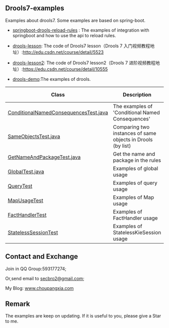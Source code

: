 ## Drools7-examples
Examples about drools7. Some examples are based on spring-boot.

- [springboot-drools-reload-rules](https://github.com/secbr/drools/tree/master/springboot-drools-reload-rules) : The examples of integration with springboot and how to use the api to reload rules. 

- [drools-lesson](https://github.com/secbr/drools/tree/master/drools-lesson): 
The code of Drools7 lesson（Drools 7 入门视频教程地址）:http://edu.csdn.net/course/detail/5523
- [drools-lesson2](https://github.com/secbr/drools/tree/master/drools-lesson): 
The code of Drools7 lesson2（Drools 7 进阶视频教程地址）:https://edu.csdn.net/course/detail/10555
- [drools-demo](https://github.com/secbr/drools/tree/master/drools-demo):The examples of drools.

|Class|Description|Create Date|
|--|--|--|
|[ConditionalNamedConsequencesTest.java](https://github.com/secbr/drools/blob/master/drools-demo/src/main/java/com/secbro/drools/test/ConditionalNamedConsequencesTest.java)|The examples of 'Conditional Named Consequences'|2017-08-04|
|[SameObjectsTest.java](https://github.com/secbr/drools/blob/master/drools-demo/src/main/java/com/secbro/drools/test/SameObjectsTest.java)|Comparing two instances of same objects in Drools (by list)|2017-08-07|
|[GetNameAndPackageTest.java](https://github.com/secbr/drools/blob/master/drools-demo/src/main/java/com/secbro/drools/test/GetNameAndPackageTest.java)|Get the name and package in the rules|2017-08-11|
|[GlobalTest.java](https://github.com/secbr/drools/blob/master/drools-demo/src/main/java/com/secbro/drools/test/GlobalTest.java)|Examples of global usage|2017-08-11|
|[QueryTest](https://github.com/secbr/drools/blob/master/drools-demo/src/main/java/com/secbro/drools/test/QueryTest.java)|Examples of query usage|2017-08-20|
|[MapUsageTest](https://github.com/secbr/drools/blob/master/drools-demo/src/main/java/com/secbro/drools/test/MapUsageTest.java)|Examples of Map usage|2017-09-04|
|[FactHandlerTest](https://github.com/secbr/drools/blob/master/drools-lesson/src/main/java/com/secbro/drools/chapter4/FactHandlerTest.java)|Examples of FactHandler usage|2017-09-17|
|[StatelessSessionTest](https://github.com/secbr/drools/blob/master/drools-lesson/src/main/java/com/secbro/drools/chapter5/StatelessSessionTest.java)|Examples of StatelessKieSession usage|2017-09-24|


## Contact and Exchange

Join in QQ Group:593177274;

Or,send email to secbro2@gmail.com;

My Blog: www.choupangxia.com

## Remark
The examples are keep on updating.
If it is useful to you, please give a Star to me. 
